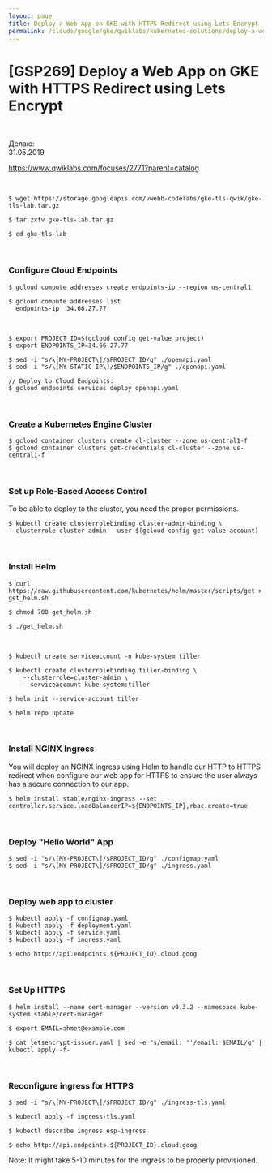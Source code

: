 ```yaml
---
layout: page
title: Deploy a Web App on GKE with HTTPS Redirect using Lets Encrypt
permalink: /clouds/google/gke/qwiklabs/kubernetes-solutions/deploy-a-web-app-on-gke-with-https-redirect-using-lets-encrypt/
---
```


# [GSP269] Deploy a Web App on GKE with HTTPS Redirect using Lets Encrypt


<br/>

Делаю:  
31.05.2019


https://www.qwiklabs.com/focuses/2771?parent=catalog

<br/>

    $ wget https://storage.googleapis.com/vwebb-codelabs/gke-tls-qwik/gke-tls-lab.tar.gz

    $ tar zxfv gke-tls-lab.tar.gz

    $ cd gke-tls-lab

<br/>

### Configure Cloud Endpoints


    $ gcloud compute addresses create endpoints-ip --region us-central1

    $ gcloud compute addresses list
      endpoints-ip  34.66.27.77

<br/>

    $ export PROJECT_ID=$(gcloud config get-value project)
    $ export ENDPOINTS_IP=34.66.27.77

    $ sed -i "s/\[MY-PROJECT\]/$PROJECT_ID/g" ./openapi.yaml
    $ sed -i "s/\[MY-STATIC-IP\]/$ENDPOINTS_IP/g" ./openapi.yaml

    // Deploy to Cloud Endpoints:
    $ gcloud endpoints services deploy openapi.yaml

<br/>

### Create a Kubernetes Engine Cluster

    $ gcloud container clusters create cl-cluster --zone us-central1-f
    $ gcloud container clusters get-credentials cl-cluster --zone us-central1-f

<br/>

### Set up Role-Based Access Control

To be able to deploy to the cluster, you need the proper permissions.

    $ kubectl create clusterrolebinding cluster-admin-binding \
    --clusterrole cluster-admin --user $(gcloud config get-value account)

<br/>

### Install Helm

    $ curl https://raw.githubusercontent.com/kubernetes/helm/master/scripts/get > get_helm.sh

    $ chmod 700 get_helm.sh

    $ ./get_helm.sh

<br/>

    $ kubectl create serviceaccount -n kube-system tiller

    $ kubectl create clusterrolebinding tiller-binding \
        --clusterrole=cluster-admin \
        --serviceaccount kube-system:tiller

    $ helm init --service-account tiller

    $ helm repo update

<br/>

### Install NGINX Ingress

You will deploy an NGINX ingress using Helm to handle our HTTP to HTTPS redirect when configure our web app for HTTPS to ensure the user always has a secure connection to our app.

    $ helm install stable/nginx-ingress --set controller.service.loadBalancerIP=${ENDPOINTS_IP},rbac.create=true

<br/>

### Deploy "Hello World" App

    $ sed -i "s/\[MY-PROJECT\]/$PROJECT_ID/g" ./configmap.yaml 
    $ sed -i "s/\[MY-PROJECT\]/$PROJECT_ID/g" ./ingress.yaml

<br/>

### Deploy web app to cluster

    $ kubectl apply -f configmap.yaml
    $ kubectl apply -f deployment.yaml
    $ kubectl apply -f service.yaml
    $ kubectl apply -f ingress.yaml

    $ echo http://api.endpoints.${PROJECT_ID}.cloud.goog


<br/>

### Set Up HTTPS

    $ helm install --name cert-manager --version v0.3.2 --namespace kube-system stable/cert-manager

    $ export EMAIL=ahmet@example.com

    $ cat letsencrypt-issuer.yaml | sed -e "s/email: ''/email: $EMAIL/g" | kubectl apply -f-

<br/>

### Reconfigure ingress for HTTPS

    $ sed -i "s/\[MY-PROJECT\]/$PROJECT_ID/g" ./ingress-tls.yaml

    $ kubectl apply -f ingress-tls.yaml

    $ kubectl describe ingress esp-ingress

    $ echo http://api.endpoints.${PROJECT_ID}.cloud.goog

Note: It might take 5-10 minutes for the ingress to be properly provisioned.
